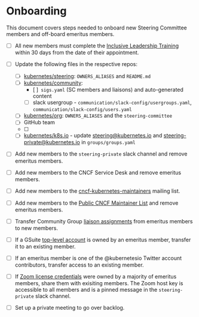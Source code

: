 # Onboarding

This document covers steps needed to onboard new Steering Committee
members and off-board emeritus members.

- [ ] All new members must complete the [Inclusive Leadership Training]
within 30 days from the date of their appointment.

- [ ] Update the following files in the respective repos:
  - [ ] [kubernetes/steering]: `OWNERS_ALIASES` and `README.md`
  - [ ] [kubernetes/community]:
      - [ ]` sigs.yaml` (SC members and liaisons) and auto-generated content
      - [ ] slack usergroup - `communication/slack-config/usergroups.yaml`, `communication/slack-config/users.yaml`
  - [ ] [kubernetes/org]: `OWNERS_ALIASES` and the `steering-committee`
  - [ ] [kubernetes/website]: `OWNERS_ALIASES`
    GitHub team
  - [ ] [kubernetes/funding]: `OWNERS_ALIASES`
  - [ ] [kubernetes/k8s.io] - update steering@kubernetes.io and steering-private@kubernetes.io in `groups/groups.yaml`

- [ ] Add new members to the `steering-private` slack channel and
  remove emeritus members.

- [ ] Add new members to the CNCF Service Desk and remove emeritus
  members.

- [ ] Add new members to the [cncf-kubernetes-maintainers] mailing list.

- [ ] Add new members to the [Public CNCF Maintainer List] and remove emeritus members.

- [ ] Transfer Community Group [liaison assignments] from emeritus members to new members.

- [ ] If a GSuite [top-level account] is owned by an emeritus member,
  transfer it to an existing member.

- [ ] If an emeritus member is one of the @kubernetesio Twitter account contributors,
  transfer access to an existing member.

- [ ] If [Zoom license credentials] were owned by a majority of emeritus
  members, share them with exisiting members. The Zoom host key is
  accessible to all members and is a pinned message in the `steering-private`
  slack channel.

- [ ] Set up a private meeting to go over backlog.


[Inclusive Leadership Training]: /charter.md#inclusive-leadership-training
[kubernetes/steering]: https://github.com/kubernetes/steering
[kubernetes/community]: https://github.com/kubernetes/community
[kubernetes/org]: https://github.com/kubernetes/org
[kubernetes/website]: https://github.com/kubernetes/website
[kubernetes/funding]: https://github.com/kubernetes/funding
[kubernetes/k8s.io]: https://github.com/kubernetes/k8s.io
[liaison assignments]: https://git.k8s.io/community/liaisons.md
[cncf-kubernetes-maintainers]: https://lists.cncf.io/g/cncf-kubernetes-maintainers
[Public CNCF Maintainer List]: https://docs.google.com/spreadsheets/d/1Pr8cyp8RLrNGx9WBAgQvBzUUmqyOv69R7QAFKhacJEM/edit
[top-level account]: /README.md#top-level-accounts
[Zoom license credentials]: /README.md#zoom-admins
